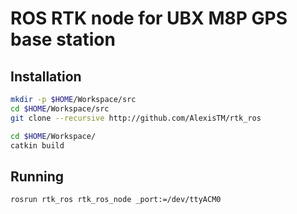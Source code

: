 ROS RTK node for UBX M8P GPS base station
=========================================

Installation
------------


```bash
mkdir -p $HOME/Workspace/src
cd $HOME/Workspace/src
git clone --recursive http://github.com/AlexisTM/rtk_ros

cd $HOME/Workspace/
catkin build
```

Running
-------

```bash
rosrun rtk_ros rtk_ros_node _port:=/dev/ttyACM0
```

